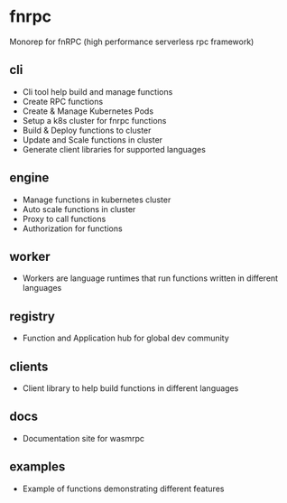 # fnrpc
Monorep for fnRPC (high performance serverless rpc framework)

## cli
- Cli tool help build and manage functions
- Create RPC functions
- Create & Manage Kubernetes Pods
- Setup a k8s cluster for fnrpc functions
- Build & Deploy functions to cluster
- Update and Scale functions in cluster
- Generate client libraries for supported languages


## engine
- Manage functions in kubernetes cluster
- Auto scale functions in cluster
- Proxy to call functions
- Authorization for functions

## worker
- Workers are language runtimes that run functions written in different languages

## registry
- Function and Application hub for global dev community

## clients
- Client library to help build functions in different languages

## docs
- Documentation site for wasmrpc

## examples
- Example of functions demonstrating different features
